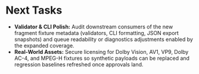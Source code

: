 # Next Tasks

- **Validator & CLI Polish:** Audit downstream consumers of the new fragment fixture metadata (validators, CLI formatting, JSON export snapshots) and queue readability or diagnostics adjustments enabled by the expanded coverage.
- **Real-World Assets:** Secure licensing for Dolby Vision, AV1, VP9, Dolby AC-4, and MPEG-H fixtures so synthetic payloads can be replaced and regression baselines refreshed once approvals land.
